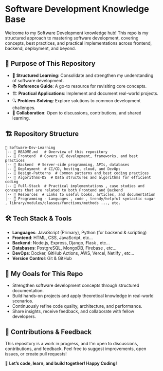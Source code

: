# Software Development Knowledge Base

Welcome to my Software Development knowledge hub! This repo is my structured approach to mastering software development, covering concepts, best practices, and practical implementations across frontend, backend, deployment, and beyond.

## 📌 Purpose of This Repository
- 🚀 **Structured Learning**: Consolidate and strengthen my understanding of software development.
- 📚 **Reference Guide**: A go-to resource for revisiting core concepts.
- 🏗 **Practical Applications**: Implement and document real-world projects.
- 🔍 **Problem-Solving**: Explore solutions to common development challenges.
- 🤝 **Collaboration**: Open to discussions, contributions, and shared learning.

## 🏗 Repository Structure

```
📂 Software-Dev-Learning
│-- 📜 README.md   # Overview of this repository
│-- 📂 Frontend  # Covers UI development, frameworks, and best practices
│-- 📂 Backend  # Server-side programming, APIs, databases
│-- 📂 Deployment  # CI/CD, hosting, cloud, and DevOps
│-- 📂 Design-Patterns  # Common patterns and best coding practices
│-- 📂 Algorithms-DS  # Data structures and algorithms for efficient coding
│-- 📂 Full-Stack  # Practical implementations , case studies and concepts that are related to both Frontend and Backend 
│-- 📂 Resources  # Links to useful books, articles, and documentation
│-- 📂 Programming - Languages , code , trendy/helpful syntactic sugar , library/modules/classes/functions/methods ..., etc.

```

## 🛠 Tech Stack & Tools
- **Languages**: JavaScript (Primary), Python (for backend & scripting)
- **Frontend**: HTML, CSS, JavaScript, etc...
- **Backend**: Node.js, Express, Django, Flask , etc...
- **Databases**: PostgreSQL, MongoDB, Firebase , etc...
- **DevOps**: Docker, GitHub Actions, AWS, Vercel, Netlify , etc...
- **Version Control**: Git & GitHub

## 🌱 My Goals for This Repo
- Strengthen software development concepts through structured documentation.
- Build hands-on projects and apply theoretical knowledge in real-world scenarios.
- Continuously refine code quality, architecture, and performance.
- Share insights, receive feedback, and collaborate with fellow developers.

## 🤝 Contributions & Feedback
This repository is a work in progress, and I'm open to discussions, contributions, and feedback. Feel free to suggest improvements, open issues, or create pull requests!

🚀 **Let’s code, learn, and build together! Happy Coding!**
